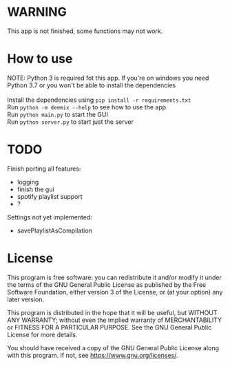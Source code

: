 # WARNING
This app is not finished, some functions may not work.

# How to use
NOTE: Python 3 is required fot this app. If you're on windows you need Python 3.7 or you won't be able to install the dependencies<br>
<br>
Install the dependencies using `pip install -r requirements.txt`<br>
Run `python -m deemix --help` to see how to use the app<br>
Run `python main.py` to start the GUI<br>
Run `python server.py` to start just the server<br>

# TODO
Finish porting all features:
- logging
- finish the gui
- spotify playlist support
- ?

Settings not yet implemented:
- savePlaylistAsCompilation

# License
This program is free software: you can redistribute it and/or modify
it under the terms of the GNU General Public License as published by
the Free Software Foundation, either version 3 of the License, or
(at your option) any later version.

This program is distributed in the hope that it will be useful,
but WITHOUT ANY WARRANTY; without even the implied warranty of
MERCHANTABILITY or FITNESS FOR A PARTICULAR PURPOSE.  See the
GNU General Public License for more details.

You should have received a copy of the GNU General Public License
along with this program.  If not, see <https://www.gnu.org/licenses/>.
